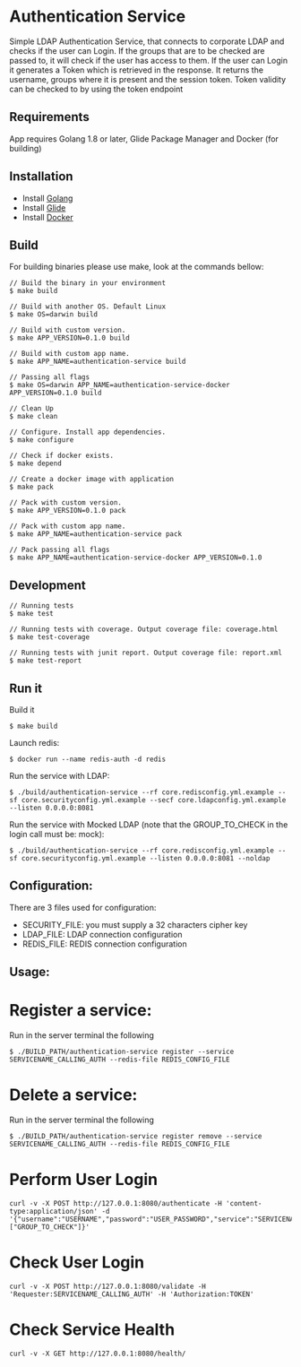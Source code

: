 # Authentication Service
Simple LDAP Authentication Service, that connects to corporate LDAP and checks if the user can Login.
If the groups that are to be checked are passed to, it will check if the user has access to them.
If the user can Login it generates a Token which is retrieved in the response.
It returns the username, groups where it is present and the session token.
Token validity can be checked to by using the token endpoint

## Requirements
App requires Golang 1.8 or later, Glide Package Manager and Docker (for building)

## Installation
- Install [Golang](https://golang.org/doc/install)
- Install [Glide](https://glide.sh)
- Install [Docker](https://docker.com)


## Build
For building binaries please use make, look at the commands bellow:

```
// Build the binary in your environment
$ make build

// Build with another OS. Default Linux
$ make OS=darwin build

// Build with custom version.
$ make APP_VERSION=0.1.0 build

// Build with custom app name.
$ make APP_NAME=authentication-service build

// Passing all flags
$ make OS=darwin APP_NAME=authentication-service-docker APP_VERSION=0.1.0 build

// Clean Up
$ make clean

// Configure. Install app dependencies.
$ make configure

// Check if docker exists.
$ make depend

// Create a docker image with application
$ make pack

// Pack with custom version.
$ make APP_VERSION=0.1.0 pack

// Pack with custom app name.
$ make APP_NAME=authentication-service pack

// Pack passing all flags
$ make APP_NAME=authentication-service-docker APP_VERSION=0.1.0
```

## Development
```
// Running tests
$ make test

// Running tests with coverage. Output coverage file: coverage.html
$ make test-coverage

// Running tests with junit report. Output coverage file: report.xml
$ make test-report
```

## Run it
Build it
```
$ make build
```
Launch redis:
```
$ docker run --name redis-auth -d redis

```
Run the service with LDAP:
```
$ ./build/authentication-service --rf core.redisconfig.yml.example --sf core.securityconfig.yml.example --secf core.ldapconfig.yml.example --listen 0.0.0.0:8081

```
Run the service with Mocked LDAP (note that the GROUP_TO_CHECK in the login call must be: mock):
```
$ ./build/authentication-service --rf core.redisconfig.yml.example --sf core.securityconfig.yml.example --listen 0.0.0.0:8081 --noldap

```

## Configuration:
There are 3 files used for configuration:
- SECURITY_FILE: you must supply a 32 characters cipher key
- LDAP_FILE: LDAP connection configuration
- REDIS_FILE: REDIS connection configuration

## Usage:

# Register a service:
Run in the server terminal the following
```
$ ./BUILD_PATH/authentication-service register --service SERVICENAME_CALLING_AUTH --redis-file REDIS_CONFIG_FILE
```

# Delete a service:
Run in the server terminal the following
```
$ ./BUILD_PATH/authentication-service register remove --service SERVICENAME_CALLING_AUTH --redis-file REDIS_CONFIG_FILE
```

# Perform User Login
```
curl -v -X POST http://127.0.0.1:8080/authenticate -H 'content-type:application/json' -d '{"username":"USERNAME","password":"USER_PASSWORD","service":"SERVICENAME_CALLING_AUTH","groups":["GROUP_TO_CHECK"]}'
```
# Check User Login
```
curl -v -X POST http://127.0.0.1:8080/validate -H 'Requester:SERVICENAME_CALLING_AUTH' -H 'Authorization:TOKEN'
```
# Check Service Health
```
curl -v -X GET http://127.0.0.1:8080/health/
```
